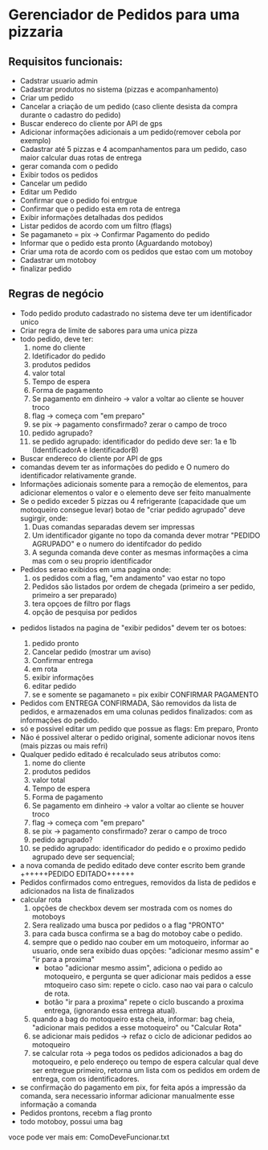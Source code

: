 <h1>Gerenciador de Pedidos para uma pizzaria</h1>

<h2>Requisitos funcionais:</h2>
<ul>
    <li>Cadstrar usuario admin</li>
    <li>Cadastrar produtos no sistema (pizzas e acompanhamento)</li>
    <li>Criar um pedido</li>
    <li>Cancelar a criação de um pedido (caso cliente desista da compra durante o cadastro do pedido)</li>
    <li>Buscar endereco do cliente por API de gps</li>
    <li>Adicionar informações adicionais a um pedido(remover cebola por exemplo)</li>
    <li>Cadastrar até 5 pizzas e 4 acompanhamentos para um pedido, caso maior calcular duas rotas de entrega</li>
    <li>gerar comanda com o pedido</li>
    <li>Exibir todos os pedidos</li>
    <li>Cancelar um pedido</li>
    <li>Editar um Pedido</li>
    <li>Confirmar que o pedido foi entrgue</li>
    <li>Confirmar que o pedido esta em rota de entrega</li>
    <li>Exibir informações detalhadas dos pedidos</li>
    <li>Listar pedidos de acordo com um filtro (flags)</li>
    <li>Se pagamaneto = pix -> Confirmar Pagamento do pedido</li>
    <li>Informar que o pedido esta pronto (Aguardando motoboy)</li>
    <li>Criar uma rota de acordo com os pedidos que estao com um motoboy</li>
    <li>Cadastrar um motoboy</li>
    <li>finalizar pedido</li>
</ul>

<h2>Regras de negócio</h2>
<ul>
    <li>Todo pedido produto cadastrado no sistema deve ter um identificador unico</li>
    <li>Criar regra de limite de sabores para uma unica pizza</li>
    <li>todo pedido, deve ter:
        <ol>
            <li>nome do cliente</li>
            <li>Idetificador do pedido</li>
            <li>produtos pedidos</li>
            <li>valor total</li>
            <li>Tempo de espera</li>
            <li>Forma de pagamento</li>
            <li>Se pagamento em dinheiro -> valor a voltar ao cliente se houver troco</li>
            <li>flag -> começa com "em preparo"</li>
            <li>se pix -> pagamento consfirmado? zerar o campo de troco</li>
            <li>pedido agrupado?</li>
            <li>se pedido agrupado: identificador do pedido deve ser: 1a e 1b (IdentificadorA e IdentificadorB)</li>
        </ol>
    </li>
    <li>Buscar endereco do cliente por API de gps</li>
    <li>comandas devem ter as informações do pedido e O numero do identificador relativamente grande.</li>
    <li>Informações adicionais somente para a remoção de elementos, para adicionar elementos o valor e o elemento deve ser feito manualmente</li>
    <li>Se o pedido exceder 5 pizzas ou 4 refrigerante (capacidade que um motoqueiro consegue levar) botao de "criar pedido agrupado" deve sugirgir, onde:
        <ol>
            <li>Duas comandas separadas devem ser impressas</li>
            <li>Um identificador gigante no topo da comanda dever motrar "PEDIDO AGRUPADO" e o numero do identifcador do pedido</li>
            <li>A segunda comanda deve conter as mesmas informações a cima mas com o seu proprio identificador</li>
        </ol>
    </li>
    <li>Pedidos serao exibidos em uma pagina onde:
        <ol>
            <li>os pedidos com a flag, "em andamento" vao estar no topo</li>
            <li>Pedidos são listados por ordem de chegada (primeiro a ser pedido, primeiro a ser preparado)</li>
            <li>tera opçoes de filtro por flags</li>
            <li>opção de pesquisa por pedidos</li>
        </ol>
    </li>
     <li>
        <p>pedidos listados na pagina de "exibir pedidos" devem ter os botoes:</p>
        <ol>
            <li>pedido pronto</li>
            <li>Cancelar pedido (mostrar um aviso)</li>
            <li>Confirmar entrega</li>
            <li>em rota</li>
            <li>exibir informações</li>
            <li>editar pedido</li>
            <li>se e somente se pagamaneto = pix exibir CONFIRMAR PAGAMENTO</li>
        </ol>
    </li>
    <li>Pedidos com ENTREGA CONFIRMADA, São removidos da lista de pedidos, e armazenados em uma colunas pedidos finalizados: com as informações do pedido.</li>
    <li>só e possivel editar um pedido que possue as flags: Em preparo, Pronto</li>
    <li>Não é possivel alterar o pedido original, somente adicionar novos itens (mais pizzas ou mais refri)</li>
    <li>
        Qualquer pedido editado é recalculado seus atributos como:
        <ol>
            <li>nome do cliente</li>
            <li>produtos pedidos</li>
            <li>valor total</li>
            <li>Tempo de espera</li>
            <li>Forma de pagamento</li>
            <li>Se pagamento em dinheiro -> valor a voltar ao cliente se houver troco</li>
            <li>flag -> começa com "em preparo"</li>
            <li>se pix -> pagamento consfirmado? zerar o campo de troco</li>
            <li>pedido agrupado?</li>
            <li>se pedido agrupado: identificador do pedido e o proximo pedido agrupado deve ser sequencial;</li>
        </ol>
    </li>
    <li>a nova comanda de pedido editado deve conter escrito bem grande ++++++PEDIDO EDITADO++++++</li>
    <li>Pedidos confirmados como entregues, removidos da lista de pedidos e adicionados na lista de finalizados</li>
    <li>
        calcular rota
        <ol>
            <li>opções de checkbox devem ser mostrada com os nomes do motoboys</li>
            <li>Sera realizado uma busca por pedidos o a flag "PRONTO"</li>
            <li>para cada busca confirma se a bag do motoboy cabe o pedido.</li>
            <li>sempre que o pedido nao couber em um motoqueiro, informar ao usuario, onde sera exibido duas opções: "adicionar mesmo assim" e "ir para a proxima"
                <ul>
                    <li>
                        botao "adicionar mesmo assim", adiciona o pedido ao motoqueiro, e pergunta se quer adicionar mais pedidos a esse mtoqueiro
                        caso sim: repete o ciclo.
                        caso nao vai para o calculo de rota.
                    </li>
                     <li>
                       botão "ir para a proxima" repete o ciclo buscando a proxima entrega, (ignorando essa entrega atual).
                    </li>
                </ul>
            </li>
            <li>quando a bag do motoqueiro esta cheia, informar: bag cheia, "adicionar mais pedidos a esse motoqueiro" ou "Calcular Rota"</li>
            <li>se adicionar mais pedidos -> refaz o ciclo de adicionar pedidos ao motoqueiro</li>
            <li>se calcular rota -> pega todos os pedidos adicionados a bag do motoqueiro, e pelo endereço ou tempo de espera calcular qual deve ser entregue
            primeiro, retorna um lista com os pedidos em ordem de entrega, com os identificadores.
            </li>
        </ol>
    </li>
    <li>se confirmação do pagamento em pix, for feita após a impressão da comanda, sera necessario informar adicionar manualmente esse informação a comanda</li>
    <li>Pedidos prontons, recebm a flag pronto</li>
    <li>todo motoboy, possui uma bag</li>
</ul>

voce pode ver mais em:
ComoDeveFuncionar.txt